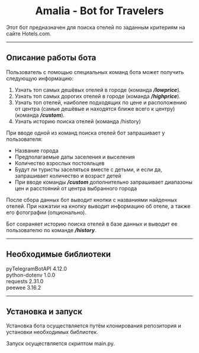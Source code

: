 <h1 align="center">Amalia - Bot for Travelers</h1>

Этот бот предназначен для поиска отелей по заданным критериям на сайте Hotels.com.

---

## Описание работы бота

Пользователь с помощью специальных команд бота может получить следующую информацию:
1. Узнать топ самых дешёвых отелей в городе (команда ___/lowprice___).
2. Узнать топ самых дорогих отелей в городе (команда ___/highprice___).
3. Узнать топ отелей, наиболее подходящих по цене и расположению от центра
(самые дешёвые и находятся ближе всего к центру) (команда ___/custom___).
4. Узнать историю поиска отелей (команда /history)

При вводе одной из команд поиска отелей бот запрашивает у пользователя:
* Название города
* Предполагаемые даты заселения и выселения
* Количество взрослых постояльцев
* Будут ли туристы заселяться вместе с детьми, и если да, запрашивает количество и возраст детей
* При вводе команды ___/custom___ дополнительно запрашивает диапазоны цен и расстояний от центра выбранного города

После сбора данных бот выводит кнопки с названиями найденных отелей. 
При нажатии на кнопку выводит информацию об отеле, а также его фотографии (опционально).

Бот сохраняет историю поиска отелей в базе данных и выводит ее пользователю по команде ___/history___.

---

## Необходимые библиотеки

pyTelegramBotAPI 4.12.0\
python-dotenv 1.0.0\
requests 2.31.0\
peewee 3.16.2

---

## Установка и запуск

Установка бота осуществляется путём клонирования репозитория и установки необходимых библиотек.

Запуск осуществляется скриптом main.py.
